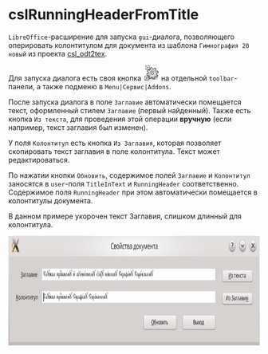 # cslRunningHeaderFromTitle

`LibreOffice`-расширение для запуска `gui`-диалога, позволяющего оперировать колонтитулом для документа из шаблона `Гимнография 20 новый` из проекта [csl_odt2tex](https://github.com/EliseyP/csl_odt2tex).

Для запуска диалога есть своя кнопка ![](images/install_16.png) на отдельной `toolbar`-панели, а также подменю в `Menu|Сервис|Addons`.

После запуска диалога в поле `Заглавие` автоматически помещается текст, оформленный стилем `Заглавие` (первый найденный). Также есть кнопка `Из текста`, для проведения этой операции **вручную** (если например, текст заглавия был изменен).

У поля `Колонтитул` есть кнопка `Из Заглавия`, которая позволяет скопировать текст заглавия в поле колонтитула. Текст может редактироваться.

По нажатии кнопки `Обновить`, содержимое полей `Заглавие` и `Колонтитул` заносятся в `user`-поля `TitleInText` и `RunningHeader` соответственно. Содержимое поля `RunningHeader` при этом автоматически помещается в колонтитулы документа.

В данном примере укорочен текст Заглавия, слишком длинный для колонтитула.

<img src="images/example.jpeg" width="800" height="220">



